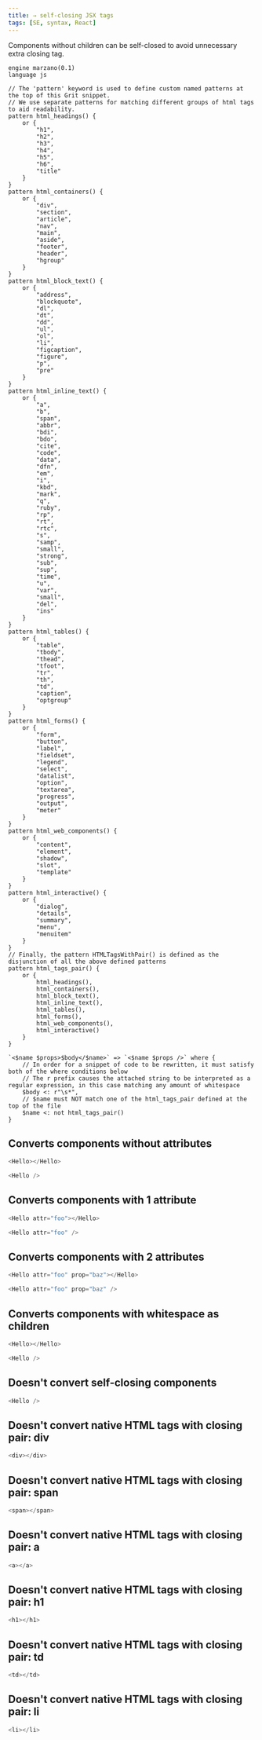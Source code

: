 ```yaml
---
title: ⇒ self-closing JSX tags
tags: [SE, syntax, React]
---
```


Components without children can be self-closed to avoid unnecessary extra closing tag.


```grit
engine marzano(0.1)
language js

// The 'pattern' keyword is used to define custom named patterns at the top of this Grit snippet.
// We use separate patterns for matching different groups of html tags to aid readability.
pattern html_headings() {
	or {
		"h1",
		"h2",
		"h3",
		"h4",
		"h5",
		"h6",
		"title"
	}
}
pattern html_containers() {
	or {
		"div",
		"section",
		"article",
		"nav",
		"main",
		"aside",
		"footer",
		"header",
		"hgroup"
	}
}
pattern html_block_text() {
	or {
		"address",
		"blockquote",
		"dl",
		"dt",
		"dd",
		"ul",
		"ol",
		"li",
		"figcaption",
		"figure",
		"p",
		"pre"
	}
}
pattern html_inline_text() {
	or {
		"a",
		"b",
		"span",
		"abbr",
		"bdi",
		"bdo",
		"cite",
		"code",
		"data",
		"dfn",
		"em",
		"i",
		"kbd",
		"mark",
		"q",
		"ruby",
		"rp",
		"rt",
		"rtc",
		"s",
		"samp",
		"small",
		"strong",
		"sub",
		"sup",
		"time",
		"u",
		"var",
		"small",
		"del",
		"ins"
	}
}
pattern html_tables() {
	or {
		"table",
		"tbody",
		"thead",
		"tfoot",
		"tr",
		"th",
		"td",
		"caption",
		"optgroup"
	}
}
pattern html_forms() {
	or {
		"form",
		"button",
		"label",
		"fieldset",
		"legend",
		"select",
		"datalist",
		"option",
		"textarea",
		"progress",
		"output",
		"meter"
	}
}
pattern html_web_components() {
	or {
		"content",
		"element",
		"shadow",
		"slot",
		"template"
	}
}
pattern html_interactive() {
	or {
		"dialog",
		"details",
		"summary",
		"menu",
		"menuitem"
	}
}
// Finally, the pattern HTMLTagsWithPair() is defined as the disjunction of all the above defined patterns
pattern html_tags_pair() {
	or {
		html_headings(),
		html_containers(),
		html_block_text(),
		html_inline_text(),
		html_tables(),
		html_forms(),
		html_web_components(),
		html_interactive()
	}
}

`<$name $props>$body</$name>` => `<$name $props />` where {
	// In order for a snippet of code to be rewritten, it must satisfy both of the where conditions below
	// The r prefix causes the attached string to be interpreted as a regular expression, in this case matching any amount of whitespace
	$body <: r"\s*",
	// $name must NOT match one of the html_tags_pair defined at the top of the file
	$name <: not html_tags_pair()
}
```

## Converts components without attributes

```javascript
<Hello></Hello>
```

```typescript
<Hello />
```

## Converts components with 1 attribute

```javascript
<Hello attr="foo"></Hello>
```

```typescript
<Hello attr="foo" />
```

## Converts components with 2 attributes

```javascript
<Hello attr="foo" prop="baz"></Hello>
```

```typescript
<Hello attr="foo" prop="baz" />
```

## Converts components with whitespace as children

```javascript
<Hello></Hello>
```

```typescript
<Hello />
```

## Doesn't convert self-closing components

```javascript
<Hello />
```

## Doesn't convert native HTML tags with closing pair: div

```javascript
<div></div>
```

## Doesn't convert native HTML tags with closing pair: span

```javascript
<span></span>
```

## Doesn't convert native HTML tags with closing pair: a

```javascript
<a></a>
```

## Doesn't convert native HTML tags with closing pair: h1

```javascript
<h1></h1>
```

## Doesn't convert native HTML tags with closing pair: td

```javascript
<td></td>
```

## Doesn't convert native HTML tags with closing pair: li

```javascript
<li></li>
```

